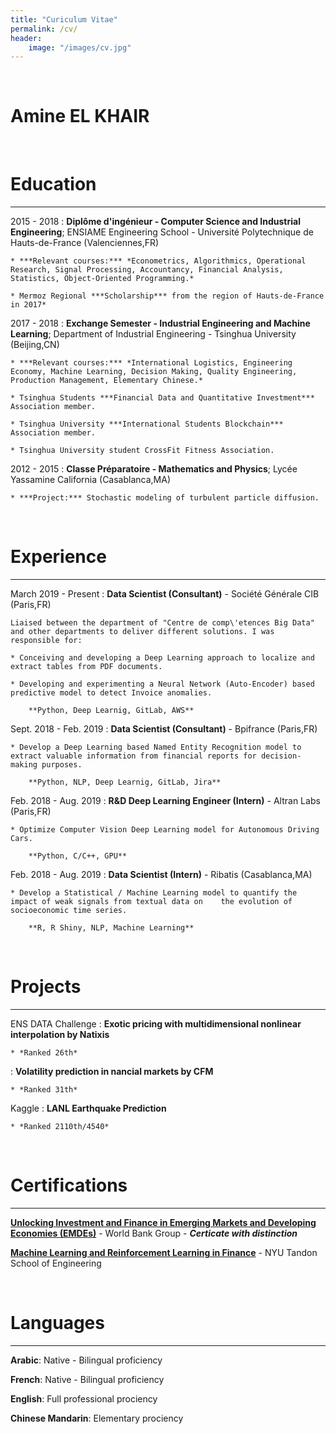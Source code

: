 ```yaml
---
title: "Curiculum Vitae"
permalink: /cv/
header:
    image: "/images/cv.jpg"
---
```


<br/>

Amine EL KHAIR
============

<br/>

# Education
---------

2015 - 2018
:   **Diplôme d'ingénieur - Computer Science and Industrial Engineering**; ENSIAME Engineering School - Université Polytechnique de Hauts-de-France (Valenciennes,FR)

    * ***Relevant courses:*** *Econometrics, Algorithmics, Operational Research, Signal Processing, Accountancy, Financial Analysis, Statistics, Object-Oriented Programming.*
    
    * Mermoz Regional ***Scholarship*** from the region of Hauts-de-France in 2017*

2017 - 2018
:   **Exchange Semester - Industrial Engineering and Machine Learning**; Department of Industrial Engineering - Tsinghua University (Beijing,CN)

	* ***Relevant courses:*** *International Logistics, Engineering Economy, Machine Learning, Decision Making, Quality Engineering, Production Management, Elementary Chinese.*
	
    * Tsinghua Students ***Financial Data and Quantitative Investment*** Association member.

    * Tsinghua University ***International Students Blockchain*** Association member.
    
    * Tsinghua University student CrossFit Fitness Association.

2012 - 2015
:   **Classe Préparatoire - Mathematics and Physics**; Lycée Yassamine California (Casablanca,MA)

    * ***Project:*** Stochastic modeling of turbulent particle diffusion.

<br/>

# Experience
----------

March 2019 - Present
:   **Data Scientist (Consultant)** - Société Générale CIB (Paris,FR)

    Liaised between the department of "Centre de comp\'etences Big Data" and other departments to deliver different solutions. I was responsible for:

    * Conceiving and developing a Deep Learning approach to localize and extract tables from PDF documents.

    * Developing and experimenting a Neural Network (Auto-Encoder) based predictive model to detect Invoice anomalies.
    
	    **Python, Deep Learnig, GitLab, AWS**

Sept. 2018 - Feb. 2019
:   **Data Scientist (Consultant)** - Bpifrance (Paris,FR)

    * Develop a Deep Learning based Named Entity Recognition model to extract valuable information from financial reports for decision-making purposes.
    
	    **Python, NLP, Deep Learnig, GitLab, Jira**

Feb. 2018 - Aug. 2019
:   **R&D Deep Learning Engineer (Intern)** - Altran Labs (Paris,FR)

    * Optimize Computer Vision Deep Learning model for Autonomous Driving Cars.
    
	    **Python, C/C++, GPU**
	    
Feb. 2018 - Aug. 2019
:   **Data Scientist (Intern)** - Ribatis (Casablanca,MA)

    * Develop a Statistical / Machine Learning model to quantify the impact of weak signals from textual data on	the evolution of socioeconomic time series.
    
	    **R, R Shiny, NLP, Machine Learning**

<br/>

# Projects
----------

ENS DATA Challenge
:   **Exotic pricing with multidimensional nonlinear interpolation by Natixis**

    * *Ranked 26th*
:   **Volatility prediction in nancial markets by CFM**

    * *Ranked 31th*

Kaggle
:   **LANL Earthquake Prediction**

    * *Ranked 2110th/4540*

<br/>

# Certifications
----------

[**Unlocking Investment and Finance in Emerging Markets and Developing Economies (EMDEs)**](https://courses.edx.org/certificates/59f080c913014357972658c7bd57fb6a) - World Bank Group  - ***Certicate with distinction***

[**Machine Learning and Reinforcement Learning in Finance**](https://www.coursera.org/account/accomplishments/verify/XQ6RUQ9HCQP8) - NYU Tandon School of Engineering

<br/>

# Languages
----------

**Arabic**: Native - Bilingual proficiency

**French**: Native - Bilingual proficiency

**English**: Full professional prociency

**Chinese Mandarin**: Elementary prociency

